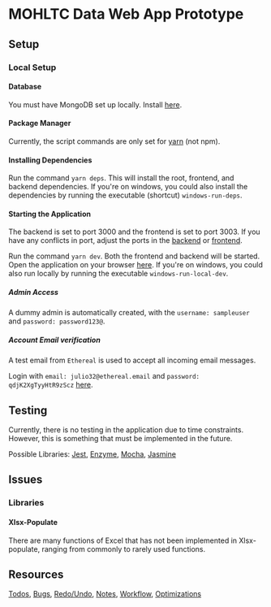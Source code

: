 # MOHLTC Data Web App Prototype

## Setup

### Local Setup

#### Database

You must have MongoDB set up locally. Install [here](https://www.mongodb.com/download-center/community).

#### Package Manager

Currently, the script commands are only set for [yarn](https://yarnpkg.com/lang/en/) (not npm).

#### Installing Dependencies

Run the command `yarn deps`. This will install the root, frontend, and backend dependencies. If you're on windows, you could also install the dependencies by running the executable (shortcut) ```windows-run-deps```.

#### Starting the Application

The backend is set to port 3000 and the frontend is set to port 3003. If you have any conflicts in port, adjust the ports in the [backend](/backend/app.js) or [frontend](/frontend/webpack.dev.js).

Run the command `yarn dev`. Both the frontend and backend will be started. Open the application on your browser [here](http://localhost:3003). If you're on windows, you could also run locally by running the executable ```windows-run-local-dev```.

##### Admin Access

A dummy admin is automatically created, with the ```username: sampleuser``` and  ```password: password123@```.

##### Account Email verification

A test email from ```Ethereal``` is used to accept all incoming email messages.

Login with ```email: julio32@ethereal.email``` and ```password: qdjK2XgTyyHtR9zScz``` [here](https://ethereal.email/login).

## Testing

Currently, there is no testing in the application due to time constraints. However, this is something that must be implemented in the future.

Possible Libraries: [Jest](https://jestjs.io/docs/en/tutorial-react), [Enzyme](https://airbnb.io/enzyme/), [Mocha](https://mochajs.org/), [Jasmine](https://jasmine.github.io/)

## Issues

### Libraries

#### Xlsx-Populate

There are many functions of Excel that has not been implemented in Xlsx-populate, ranging from commonly to rarely used functions.

## Resources

[Todos](TODOS.md), [Bugs](BUGS.md), [Redo/Undo](HISTORY.md), [Notes](NOTES.md), [Workflow](WORKFLOW.md), [Optimizations](OPTIMIZATIONS.md)
